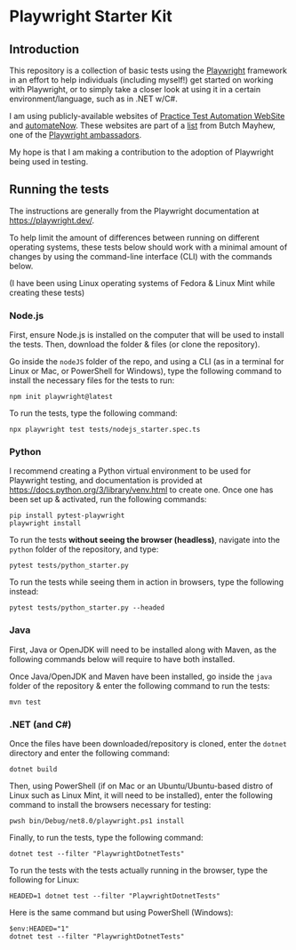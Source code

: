 # Playwright Starter Kit

## Introduction
This repository is a collection of basic tests using the [Playwright](https://playwright.dev) framework in an effort to help individuals (including myself!) get started on working with Playwright, or to simply take a closer look at using it in a certain environment/language, such as in .NET w/C#.

I am using publicly-available websites of [Practice Test Automation WebSite](https://practice.expandtesting.com/) and [automateNow](https://practice-automation.com/). These websites are part of a [list](https://github.com/BMayhew/awesome-sites-to-test-on) from Butch Mayhew, one of the [Playwright ambassadors](https://playwright.dev/python/community/ambassadors).

My hope is that I am making a contribution to the adoption of Playwright being used in testing.

## Running the tests
The instructions are generally from the Playwright documentation at https://playwright.dev/.

To help limit the amount of differences between running on different operating systems, these tests below should work with a minimal amount of changes by using the command-line interface (CLI) with the commands below.

(I have been using Linux operating systems of Fedora & Linux Mint while creating these tests)

### Node.js
First, ensure Node.js is installed on the computer that will be used to install the tests. Then, download the folder & files (or clone the repository).

Go inside the `nodeJS` folder of the repo, and using a CLI (as in a terminal for Linux or Mac, or PowerShell for Windows), type the following command to install the necessary files for the tests to run:
```
npm init playwright@latest
```
To run the tests, type the following command:
```
npx playwright test tests/nodejs_starter.spec.ts
```

### Python
I recommend creating a Python virtual environment to be used for Playwright testing, and documentation is provided at https://docs.python.org/3/library/venv.html to create one. Once one has been set up & activated, run the following commands:
```
pip install pytest-playwright
playwright install
```
To run the tests **without seeing the browser (headless)**, navigate into the `python` folder of the repository, and type:
```
pytest tests/python_starter.py
```
To run the tests while seeing them in action in browsers, type the following instead:
```
pytest tests/python_starter.py --headed
```

### Java
First, Java or OpenJDK will need to be installed along with Maven, as the following commands below will require to have both installed.

Once Java/OpenJDK and Maven have been installed, go inside the `java` folder of the repository & enter the following command to run the tests:
```
mvn test
```

### .NET (and C#)
Once the files have been downloaded/repository is cloned, enter the `dotnet` directory and enter the following command:
```
dotnet build
```
Then, using PowerShell (if on Mac or an Ubuntu/Ubuntu-based distro of Linux such as Linux Mint, it will need to be installed), enter the following command to install the browsers necessary for testing:
```
pwsh bin/Debug/net8.0/playwright.ps1 install
```
Finally, to run the tests, type the following command:
```
dotnet test --filter "PlaywrightDotnetTests"
```
To run the tests with the tests actually running in the browser, type the following for Linux:
```
HEADED=1 dotnet test --filter "PlaywrightDotnetTests"
```
Here is the same command but using PowerShell (Windows):
```
$env:HEADED="1"
dotnet test --filter "PlaywrightDotnetTests"
```

